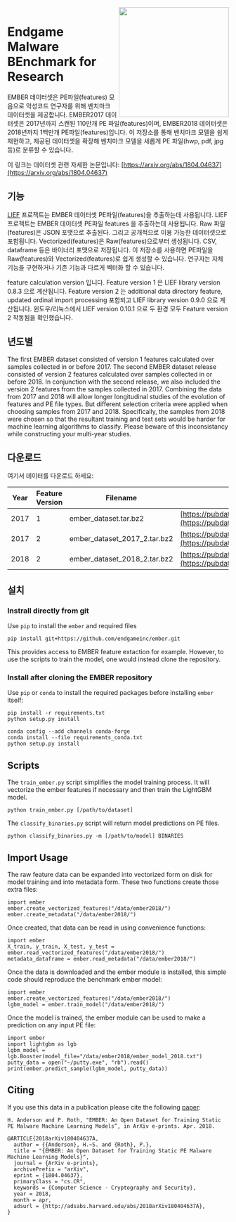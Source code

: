 <img src="resources/logo.png" align="right" width="250px" height="250px">

# Endgame Malware BEnchmark for Research

EMBER 데이터셋은 PE파일(features) 모음으로 악성코드 연구자를 위해 벤치마크 데이터셋을 제공합니다. EMBER2017 데이터셋은 2017년까지 스캔된 110만개 PE 파일(features)이며, EMBER2018 데이터셋은 2018년까지 1백만개 PE파일(features)입니다. 이 저장소를 통해 벤치마크 모델을 쉽게 재현하고, 제공된 데이터셋을 확장해 벤치마크 모델을 새롭게 PE 파일(hwp, pdf, jpg 등)로 분류할 수 있습니다.

이 링크는 데이터셋 관련 자세한 논문입니다: [https://arxiv.org/abs/1804.04637](https://arxiv.org/abs/1804.04637)

## 기능

[LIEF](https://lief.quarkslab.com/) 프로젝트는 EMBER 데이터셋 PE파일(features)을 추출하는데 사용됩니다. LIEF 프로젝트는 EMBER 데이터셋 PE파일 features 을 추출하는데 사용됩니다. Raw 파일(features)은 JSON 포맷으로 추출된다. 그리고 공개적으로 이용 가능한 데이터셋으로 포함됩니다. Vectorized(features)은 Raw(features)으로부터 생성됩니다. CSV, dataframe 등은 바이너리 포맷으로 저장됩니다. 이 저장소를 사용하면 PE파일을 Raw(features)와 Vectorized(features)로 쉽게 생성할 수 있습니다. 연구자는 자체 기능을 구현하거나 기존 기능과 다르게 벡터화 할 수 있습니다.

feature calculation version 입니다. Feature version 1 은 LIEF library version 0.8.3 으로 계산됩니다. Feature version 2 는 additional data directory feature, updated ordinal import processing 포함되고 LIEF library version 0.9.0 으로 계산됩니다. 윈도우/리눅스에서 LIEF version 0.10.1 으로 두 환경 모두 Feature version 2 작동됨을 확인했습니다.

## 년도별

The first EMBER dataset consisted of version 1 features calculated over samples collected in or before 2017. The second EMBER dataset release consisted of version 2 features calculated over samples collected in or before 2018. In conjunction with the second release, we also included the version 2 features from the samples collected in 2017. Combining the data from 2017 and 2018 will allow longer longitudinal studies of the evolution of features and PE file types. But different selection criteria were applied when choosing samples from 2017 and 2018. Specifically, the samples from 2018 were chosen so that the resultant training and test sets would be harder for machine learning algorithms to classify. Please beware of this inconsistancy while constructing your multi-year studies.

## 다운로드

여기서 데이터를 다운로드 하세요:

| Year | Feature Version | Filename                     | URL                                                                                                                              | sha256                                                             |
|------|-----------------|------------------------------|----------------------------------------------------------------------------------------------------------------------------------|--------------------------------------------------------------------|
| 2017 | 1               | ember_dataset.tar.bz2        | [https://pubdata.endgame.com/ember/ember_dataset.tar.bz2](https://pubdata.endgame.com/ember/ember_dataset.tar.bz2)               | `a5603de2f34f02ab6e21df7a0f97ec4ac84ddc65caee33fb610093dd6f9e1df9` |
| 2017 | 2               | ember_dataset_2017_2.tar.bz2 | [https://pubdata.endgame.com/ember/ember_dataset_2017_2.tar.bz2](https://pubdata.endgame.com/ember/ember_dataset_2017_2.tar.bz2) | `60142493c44c11bc3fef292b216a293841283d86ff58384b5dc2d88194c87a6d` |
| 2018 | 2               | ember_dataset_2018_2.tar.bz2 | [https://pubdata.endgame.com/ember/ember_dataset_2018_2.tar.bz2](https://pubdata.endgame.com/ember/ember_dataset_2018_2.tar.bz2) | `b6052eb8d350a49a8d5a5396fbe7d16cf42848b86ff969b77464434cf2997812` |


## 설치
### Instrall directly from git
Use `pip` to install the `ember` and required files

```
pip install git+https://github.com/endgameinc/ember.git
```

This provides access to EMBER feature extaction for example.  However, to use the scripts to train the model, one would instead clone the repository.


### Install after cloning the EMBER repository
Use `pip` or `conda` to install the required packages before installing `ember` itself:

```
pip install -r requirements.txt
python setup.py install
```

```
conda config --add channels conda-forge
conda install --file requirements_conda.txt
python setup.py install
```

## Scripts

The `train_ember.py` script simplifies the model training process. It will vectorize the ember features if necessary and then train the LightGBM model.

```
python train_ember.py [/path/to/dataset]
```

The `classify_binaries.py` script will return model predictions on PE files.

```
python classify_binaries.py -m [/path/to/model] BINARIES
```

## Import Usage

The raw feature data can be expanded into vectorized form on disk for model training and into metadata form. These two functions create those extra files:

```
import ember
ember.create_vectorized_features("/data/ember2018/")
ember.create_metadata("/data/ember2018/")
```

Once created, that data can be read in using convenience functions:

```
import ember
X_train, y_train, X_test, y_test = ember.read_vectorized_features("/data/ember2018/")
metadata_dataframe = ember.read_metadata("/data/ember2018/")
```

Once the data is downloaded and the ember module is installed, this simple code should reproduce the benchmark ember model:

```
import ember
ember.create_vectorized_features("/data/ember2018/")
lgbm_model = ember.train_model("/data/ember2018/")
```

Once the model is trained, the ember module can be used to make a prediction on any input PE file:

```
import ember
import lightgbm as lgb
lgbm_model = lgb.Booster(model_file="/data/ember2018/ember_model_2018.txt")
putty_data = open("~/putty.exe", "rb").read()
print(ember.predict_sample(lgbm_model, putty_data))
```

## Citing

If you use this data in a publication please cite the following [paper](https://arxiv.org/abs/1804.04637):

```
H. Anderson and P. Roth, "EMBER: An Open Dataset for Training Static PE Malware Machine Learning Models”, in ArXiv e-prints. Apr. 2018.

@ARTICLE{2018arXiv180404637A,
  author = {{Anderson}, H.~S. and {Roth}, P.},
  title = "{EMBER: An Open Dataset for Training Static PE Malware Machine Learning Models}",
  journal = {ArXiv e-prints},
  archivePrefix = "arXiv",
  eprint = {1804.04637},
  primaryClass = "cs.CR",
  keywords = {Computer Science - Cryptography and Security},
  year = 2018,
  month = apr,
  adsurl = {http://adsabs.harvard.edu/abs/2018arXiv180404637A},
}
```
